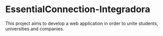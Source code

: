 # EssentialConnection-Integradora
This project aims to develop a web application in order to unite students, universities and companies.
